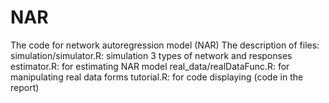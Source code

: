 # NAR
The code for network autoregression model (NAR)
The description of files:
simulation/simulator.R:  simulation 3 types of network and responses
estimator.R: for estimating NAR model
real_data/realDataFunc.R: for manipulating real data forms
tutorial.R: for code displaying (code in the report)
